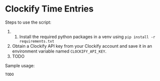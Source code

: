 # Clockify Time Entries

Steps to use the script:
1. 1. Install the required python packages in a venv using `pip install -r requirements.txt`
2. Obtain a Clockify API key from your Clockify account and save it in an environment variable named `CLOCKIFY_API_KEY`.
3. TODO

Sample usage:
```sh
TODO
```